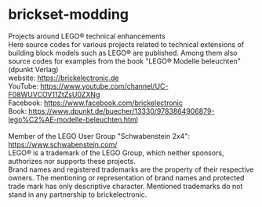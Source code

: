 # brickset-modding
Projects around LEGO® technical enhancements
<br>
Here source codes for various projects related to technical extensions of building block models such as LEGO® are published.
Among them also source codes for examples from the book "LEGO® Modelle beleuchten" (dpunkt Verlag)
<br>
website: https://brickelectronic.de<br>
YouTube: https://www.youtube.com/channel/UC-F08WUVCOV11ZtZsU0ZXNg<br>
Facebook: https://www.facebook.com/brickelectronic<br>
Book: https://www.dpunkt.de/buecher/13330/9783864906879-lego%C2%AE-modelle-beleuchten.html<br>
<br>
Member of the LEGO User Group "Schwabenstein 2x4": https://www.schwabenstein.com/
<br>
LEGO® is a trademark of the LEGO Group, which neither sponsors, authorizes nor supports these projects.
<br>
Brand names and registered trademarks are the property of their respective owners. The mentioning or representation of brand names
and protected trade mark has only descriptive character. Mentioned trademarks do not stand in any partnership 
to brickelectronic.
